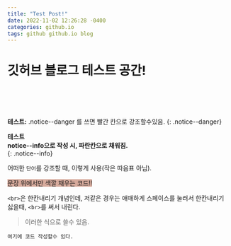 ```yaml
---
title: "Test Post!"
date: 2022-11-02 12:26:28 -0400
categories: github.io
tags: github github.io blog
---
```

# 깃허브 블로그 테스트 공간!<br><br><br>
**테스트:** .notice--danger 를 쓰면 빨간 칸으로 강조할수있음.
{: .notice--danger}

**테스트**    
**notice--info으로 작성 시, 파란칸으로 채워짐.**<br>
{: .notice--info}

어떠한 `단어`를 강조할 때, 이렇게 사용(작은 따음표 아님).   

<span style="background-color: #d6aa9c">문장 위에서만 색깔 채우는 코드!!</span>    

`<br>`은 한칸내리기 개념인데, 저같은 경우는 애매하게 스페이스를 눌러서 한칸내리기 싫을때, `<br>`를 써서 내린다.   

>이러한 식으로 쓸수 있음.   

``` //여기에 프로그래밍언어형식 적으면 그형식따라 색깔?바뀌어짐
여기에 코드 작성할수 있다.
```
